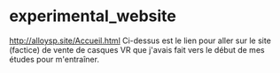 # experimental_website
http://alloysp.site/Accueil.html
Ci-dessus est le lien pour aller sur le site (factice) de vente de casques VR que j'avais fait vers le début de mes études pour m'entraîner.
